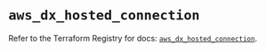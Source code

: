 # `aws_dx_hosted_connection`

Refer to the Terraform Registry for docs: [`aws_dx_hosted_connection`](https://registry.terraform.io/providers/hashicorp/aws/4.67.0/docs/resources/dx_hosted_connection).
